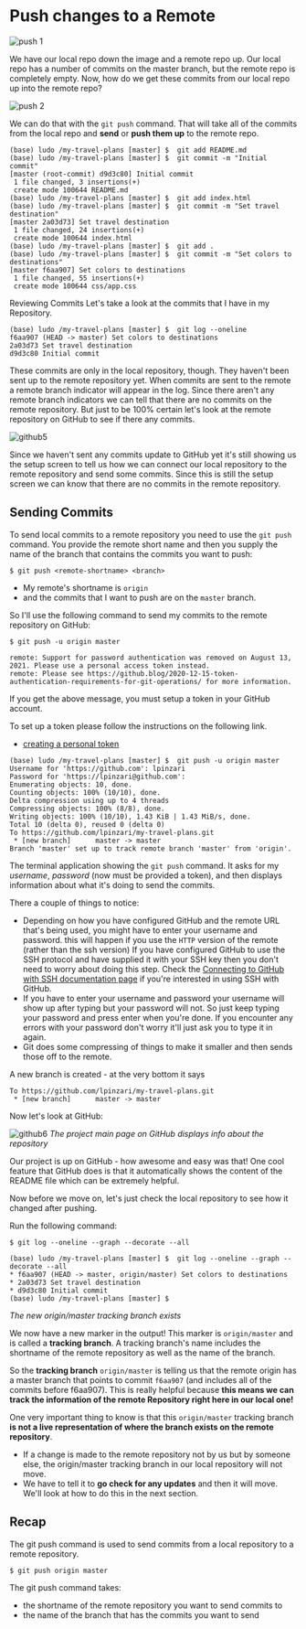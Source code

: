 # Push changes to a Remote

![push 1](./images/17_remote.png)

We have our local repo down the image and a remote repo up. Our local repo has a number of commits on the master branch, but the remote repo is completely empty. Now, how do we get these commits from our local repo up into the remote repo?

![push 2](./images/18_remote.png)

We can do that with the `git push` command. That will take all of the commits from the local repo and **send** or **push them up** to the remote repo.

```console
(base) ludo /my-travel-plans [master] $  git add README.md
(base) ludo /my-travel-plans [master] $  git commit -m "Initial commit"
[master (root-commit) d9d3c80] Initial commit
 1 file changed, 3 insertions(+)
 create mode 100644 README.md
(base) ludo /my-travel-plans [master] $  git add index.html
(base) ludo /my-travel-plans [master] $  git commit -m "Set travel destination"
[master 2a03d73] Set travel destination
 1 file changed, 24 insertions(+)
 create mode 100644 index.html
(base) ludo /my-travel-plans [master] $  git add .
(base) ludo /my-travel-plans [master] $  git commit -m "Set colors to destinations"
[master f6aa907] Set colors to destinations
 1 file changed, 55 insertions(+)
 create mode 100644 css/app.css
```
Reviewing Commits
Let's take a look at the commits that I have in my Repository.

```console
(base) ludo /my-travel-plans [master] $  git log --oneline
f6aa907 (HEAD -> master) Set colors to destinations
2a03d73 Set travel destination
d9d3c80 Initial commit
```

These commits are only in the local repository, though. They haven't been sent up to the remote repository yet. When commits are sent to the remote a remote branch indicator will appear in the log. Since there aren't any remote branch indicators we can tell that there are no commits on the remote repository. But just to be 100% certain let's look at the remote repository on GitHub to see if there any commits.

![github5](./images/16_remote.png)

Since we haven't sent any commits update to GitHub yet it's still showing us the setup screen to tell us how we can connect our local repository to the remote repository and send some commits. Since this is still the setup screen we can know that there are no commits in the remote repository.

## Sending Commits
To send local commits to a remote repository you need to use the `git push` command. You provide the remote short name and then you supply the name of the branch that contains the commits you want to push:

`$ git push <remote-shortname> <branch>`

- My remote's shortname is `origin`
- and the commits that I want to push are on the `master` branch.

So I'll use the following command to send my commits to the remote repository on GitHub:

`$ git push -u origin master`

```console
remote: Support for password authentication was removed on August 13, 2021. Please use a personal access token instead.
remote: Please see https://github.blog/2020-12-15-token-authentication-requirements-for-git-operations/ for more information.
```

If you get the above message, you must setup a token in your GitHub account.

To set up a token please follow the instructions on the following link.
- [creating a personal token](https://docs.github.com/en/authentication/keeping-your-account-and-data-secure/creating-a-personal-access-token)

```console
(base) ludo /my-travel-plans [master] $  git push -u origin master
Username for 'https://github.com': lpinzari
Password for 'https://lpinzari@github.com':
Enumerating objects: 10, done.
Counting objects: 100% (10/10), done.
Delta compression using up to 4 threads
Compressing objects: 100% (8/8), done.
Writing objects: 100% (10/10), 1.43 KiB | 1.43 MiB/s, done.
Total 10 (delta 0), reused 0 (delta 0)
To https://github.com/lpinzari/my-travel-plans.git
 * [new branch]      master -> master
Branch 'master' set up to track remote branch 'master' from 'origin'.
```

The terminal application showing the `git push` command. It asks for my *username*, *password* (now must be provided a token), and then displays information about what it's doing to send the commits.

There a couple of things to notice:

- Depending on how you have configured GitHub and the remote URL that's being used, you might have to enter your username and password.
this will happen if you use the `HTTP` version of the remote (rather than the ssh version)
If you have configured GitHub to use the SSH protocol and have supplied it with your SSH key then you don't need to worry about doing this step. Check the [Connecting to GitHub with SSH documentation page](https://docs.github.com/en/authentication/connecting-to-github-with-ssh) if you're interested in using SSH with GitHub.
- If you have to enter your username and password your username will show up after typing but your password will not. So just keep typing your password and press enter when you're done.
If you encounter any errors with your password don't worry it'll just ask you to type it in again.
- Git does some compressing of things to make it smaller and then sends those off to the remote.

A new branch is created - at the very bottom it says

```console
To https://github.com/lpinzari/my-travel-plans.git
 * [new branch]      master -> master
```
Now let's look at GitHub:

![github6](./images/19_remote.png)
*The project main page on GitHub displays info about the repository*

Our project is up on GitHub - how awesome and easy was that! One cool feature that GitHub does is that it automatically shows the content of the README file which can be extremely helpful.

Now before we move on, let's just check the local repository to see how it changed after pushing.

Run the following command:

`$ git log --oneline --graph --decorate --all`

```console
(base) ludo /my-travel-plans [master] $  git log --oneline --graph --decorate --all
* f6aa907 (HEAD -> master, origin/master) Set colors to destinations
* 2a03d73 Set travel destination
* d9d3c80 Initial commit
(base) ludo /my-travel-plans [master] $
```
*The new origin/master tracking branch exists*

We now have a new marker in the output! This marker is `origin/master` and is called a **tracking branch**. A tracking branch's name includes the shortname of the remote repository as well as the name of the branch.

So the **tracking branch** `origin/master` is telling us that the remote origin has a master branch that points to commit `f6aa907`  (and includes all of the commits before f6aa907). This is really helpful because **this means we can track the information of the remote Repository right here in our local one!**

One very important thing to know is that this `origin/master` tracking branch **is not a live representation of where the branch exists on the remote repository**.

- If a change is made to the remote repository not by us but by someone else, the origin/master tracking branch in our local repository will not move.
- We have to tell it to **go check for any updates** and then it will move. We'll look at how to do this in the next section.

## Recap
The git push command is used to send commits from a local repository to a remote repository.

`$ git push origin master`

The git push command takes:

- the shortname of the remote repository you want to send commits to
- the name of the branch that has the commits you want to send
